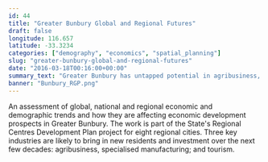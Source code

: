 ```yaml
---
id: 44
title: "Greater Bunbury Global and Regional Futures"
draft: false
longitude: 116.657
latitude: -33.3234
categories: ["demography", "economics", "spatial_planning"]
slug: "greater-bunbury-global-and-regional-futures"
date: "2016-03-18T00:16:00+00:00"
summary_text: "Greater Bunbury has untapped potential in agribusiness, manufacturing and tourism"
banner: "Bunbury_RGP.png"
---
```


An assessment of global, national and regional economic and demographic&nbsp;trends and how they are affecting economic development prospects in Greater Bunbury. The work is part of the State's Regional Centres Development Plan project for eight regional cities. Three key industries are likely to bring in new residents and investment over the next few decades: agribusiness, specialised manufacturing; and tourism.&nbsp;
